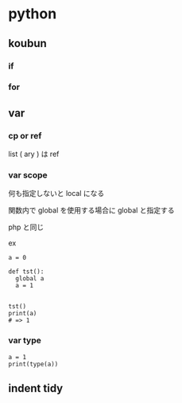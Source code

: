 
# python


## koubun


### if


### for


## var


### cp or ref

list ( ary ) は ref



### var scope

何も指定しないと local になる

関数内で global を使用する場合に global と指定する

php と同じ


ex

```
a = 0

def tst():
  global a
  a = 1


tst()
print(a)
# => 1
```


### var type

```
a = 1
print(type(a))
```



## indent tidy





